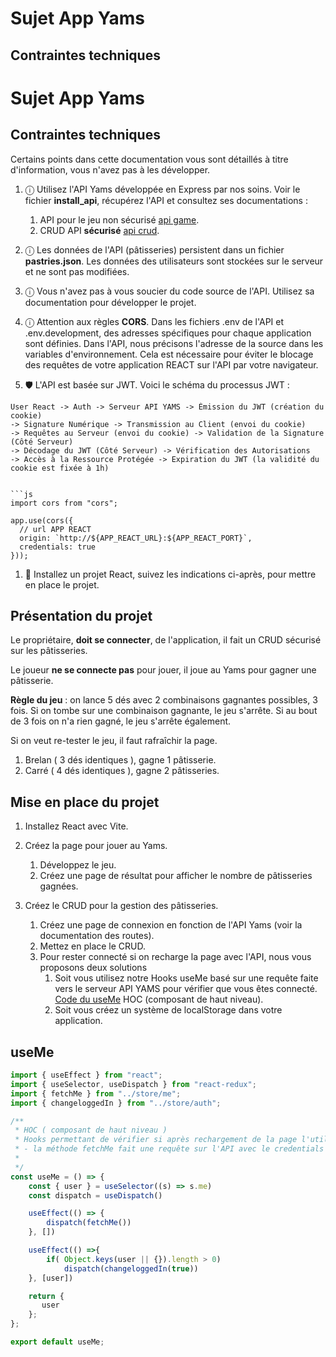 # Sujet App Yams

## Contraintes techniques

# Sujet App Yams

## Contraintes techniques

Certains points dans cette documentation vous sont détaillés à titre d'information, vous n'avez pas à les développer.

1. ⓘ Utilisez l'API Yams développée en Express par nos soins. Voir le fichier **install_api**, récupérez l'API et consultez ses documentations :
    1. API pour le jeu non sécurisé  [api game](./documentation_game_api.md).
    1. CRUD API **sécurisé** [api crud](./documentation_crud_api.md).

2. ⓘ Les données de l'API (pâtisseries) persistent dans un fichier **pastries.json**. Les données des utilisateurs sont stockées sur le serveur et ne sont pas modifiées.

3. ⓘ Vous n'avez pas à vous soucier du code source de l'API. Utilisez sa documentation pour développer le projet.

4. ⓘ Attention aux règles **CORS**. Dans les fichiers .env de l'API et .env.development, des adresses spécifiques pour chaque application sont définies. Dans l'API, nous précisons l'adresse de la source dans les variables d'environnement. Cela est nécessaire pour éviter le blocage des requêtes de votre application REACT sur l'API par votre navigateur.

5. 🛡️ L'API est basée sur JWT. Voici le schéma du processus JWT :

```plaintext
User React -> Auth -> Serveur API YAMS -> Émission du JWT (création du cookie) 
-> Signature Numérique -> Transmission au Client (envoi du cookie) 
-> Requêtes au Serveur (envoi du cookie) -> Validation de la Signature (Côté Serveur) 
-> Décodage du JWT (Côté Serveur) -> Vérification des Autorisations 
-> Accès à la Ressource Protégée -> Expiration du JWT (la validité du cookie est fixée à 1h)


```js
import cors from "cors";

app.use(cors({
  // url APP REACT
  origin: `http://${APP_REACT_URL}:${APP_REACT_PORT}`,
  credentials: true
}));
```

1. 🚧 Installez un projet React, suivez les indications ci-après, pour mettre en place le projet.


## Présentation du projet

Le propriétaire, **doit se connecter**, de l'application, il fait un CRUD sécurisé sur les pâtisseries.

Le joueur **ne se connecte pas** pour jouer, il joue au Yams pour gagner une pâtisserie.

**Règle du jeu** : on lance 5 dés avec 2 combinaisons gagnantes possibles, 3 fois. Si on tombe sur une combinaison gagnante, le jeu s'arrête. Si au bout de 3 fois on n'a rien gagné, le jeu s'arrête également.

Si on veut re-tester le jeu, il faut rafraîchir la page.

1. Brelan ( 3 dés identiques ), gagne 1 pâtisserie.
1. Carré ( 4 dés identiques ), gagne 2 pâtisseries.


## Mise en place du projet

1. Installez React avec Vite.

1. Créez la page pour jouer au Yams.

    1. Développez le jeu.
    1. Créez une page de résultat pour afficher le nombre de pâtisseries gagnées.

1. Créez le CRUD pour la gestion des pâtisseries.

    1. Créez une page de connexion en fonction de l'API Yams (voir la documentation des routes).
    1. Mettez en place le CRUD.
    1. Pour rester connecté si on recharge la page avec l'API, nous vous proposons deux solutions
        1. Soit vous utilisez notre Hooks useMe basé sur une requête faite vers le serveur API YAMS pour vérifier que vous êtes connecté.
        [Code du useMe](#useMe) HOC (composant de haut niveau).
        1. Soit vous créez un système de localStorage dans votre application.

## useMe

```js
import { useEffect } from "react";
import { useSelector, useDispatch } from "react-redux";
import { fetchMe } from "../store/me";
import { changeloggedIn } from "../store/auth";

/**
 * HOC ( composant de haut niveau ) 
 * Hooks permettant de vérifier si après rechargement de la page l'utilisateur est encore connecté
 * - la méthode fetchMe fait une requête sur l'API avec le credentials si celui-ci existe ( cookie créé dans le navigateur), alors la connexion n'échoue pas et on met à true loggeIn 
 * 
 */
const useMe = () => {
    const { user } = useSelector((s) => s.me)
    const dispatch = useDispatch()

    useEffect(() => {
        dispatch(fetchMe())
    }, [])

    useEffect(() =>{
        if( Object.keys(user || {}).length > 0)
            dispatch(changeloggedIn(true))
    }, [user])

    return {
       user
    };
};

export default useMe;
```